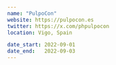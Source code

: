 ```yaml
---
name: "PulpoCon"
website: https://pulpocon.es
twitter: https://x.com/phpulpocon
location: Vigo, Spain

date_start: 2022-09-01
date_end:   2022-09-03
---
```

